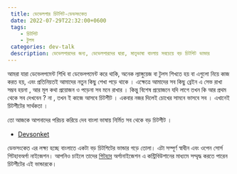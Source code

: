 ```yaml
---
 title: ডেভেলপার চিটশিট-ডেভসংকেত
 date: 2022-07-29T22:32:00+0600
 tags: 
    - চিটশিট
    - টুলস
 categories: dev-talk
 description: ডেভেলপারদের জন্য, ডেভেলপারদের দ্বারা, মাতৃভাষা বাংলায় সবচেয়ে বড় চিটশিট ভান্ডার
---
```


 আমরা  যারা  ডেভেলপমেন্ট   শিখি বা  ডেভেলপমেন্ট করে থাকি, অনেক  ল্যাঙ্গুয়েজ  বা টুলস শিখতে হয় বা এগুলো  নিয়ে কাজ করত  হয়, এবং প্রতিনিয়তই আমাদের নতুন কিছু   শেখা পড়ে থাকে ।  এক্ষেত্রে  আমাদের  সব কিছু  ব্রেইন এ সেভ রাখা সম্ভব হয়না , আর  মূল  কথা  প্রয়োজন  ও পড়েনা সব মনে  রাখার  । কিন্তু  বিশেষ  প্রয়োজনে যদি  লাগে তখন  কি আর প্রথম থেকে   সব দেখবেন ?   না  , তখন ই  কাজে আসবে  চিটশীট  ।   একবার নজর  দিলেই   চোখের  সামনে ভাসবে  সব  ।  এখানেই চিটশীটের   সার্থকতা  ।

  তো আজকে আপনাদের পরিচয়  করিয়ে দেব  বাংলা ভাষায়   নির্মিত সব  থেকে  বড়  চিটশীট  ।

 - [Devsonket](https://devsonket.com/)

  ডেভসংকেত এর লক্ষ্য হচ্ছে বাংলাতে একটা বড় চিটশিটের ভান্ডার গড়ে তোলা। এটা সম্পূর্ণ স্বাধীন এবং ওপেন সোর্স গিটহাবঅর্গা নাইজেশন।
  আপনিও চাইলে তাদের [গিটহাব](https://github.com/devsonket/devsonket.github.io) অর্গানাইজেশন  এ  কন্ট্রিবিউশানের মাধ্যমে সম্মৃদ্ধ করতে পারেন চিটশীটের  এই ভান্ডারকে। 